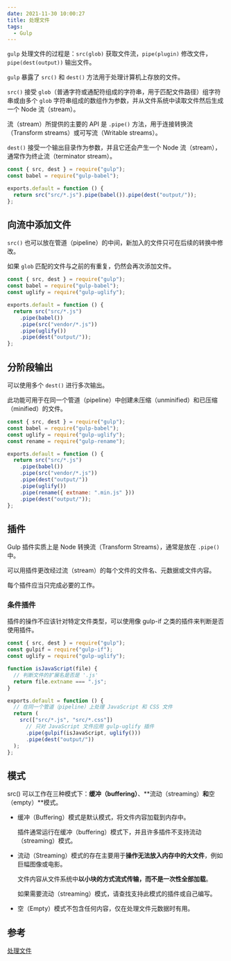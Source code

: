 ```yaml
---
date: 2021-11-30 10:00:27
title: 处理文件
tags:
  - Gulp
---
```


`gulp` 处理文件的过程是：`src(glob)` 获取文件流，`pipe(plugin)` 修改文件，`pipe(dest(output))` 输出文件。

`gulp` 暴露了 `src()` 和 `dest()` 方法用于处理计算机上存放的文件。

`src()` 接受 `glob`（普通字符或通配符组成的字符串，用于匹配文件路径）组字符串或由多个 `glob` 字符串组成的数组作为参数，并从文件系统中读取文件然后生成一个 Node 流（stream）。

流（stream）所提供的主要的 API 是 `.pipe()` 方法，用于连接转换流（Transform streams）或可写流（Writable streams）。

`dest()` 接受一个输出目录作为参数，并且它还会产生一个 Node 流（stream），通常作为终止流（terminator stream）。

```js
const { src, dest } = require("gulp");
const babel = require("gulp-babel");

exports.default = function () {
  return src("src/*.js").pipe(babel()).pipe(dest("output/"));
};
```

## 向流中添加文件

`src()` 也可以放在管道（pipeline）的中间，新加入的文件只可在后续的转换中修改。

如果 `glob` 匹配的文件与之前的有重复，仍然会再次添加文件。

```js
const { src, dest } = require("gulp");
const babel = require("gulp-babel");
const uglify = require("gulp-uglify");

exports.default = function () {
  return src("src/*.js")
    .pipe(babel())
    .pipe(src("vendor/*.js"))
    .pipe(uglify())
    .pipe(dest("output/"));
};
```

## 分阶段输出

可以使用多个 `dest()` 进行多次输出。

此功能可用于在同一个管道（pipeline）中创建未压缩（unminified）和已压缩（minified）的文件。

```js
const { src, dest } = require("gulp");
const babel = require("gulp-babel");
const uglify = require("gulp-uglify");
const rename = require("gulp-rename");

exports.default = function () {
  return src("src/*.js")
    .pipe(babel())
    .pipe(src("vendor/*.js"))
    .pipe(dest("output/"))
    .pipe(uglify())
    .pipe(rename({ extname: ".min.js" }))
    .pipe(dest("output/"));
};
```

## 插件

Gulp 插件实质上是 Node 转换流（Transform Streams），通常是放在 `.pipe()` 中。

可以用插件更改经过流（stream）的每个文件的文件名、元数据或文件内容。

每个插件应当只完成必要的工作。

### 条件插件

插件的操作不应该针对特定文件类型，可以使用像 gulp-if 之类的插件来判断是否使用插件。

```js
const { src, dest } = require("gulp");
const gulpif = require("gulp-if");
const uglify = require("gulp-uglify");

function isJavaScript(file) {
  // 判断文件的扩展名是否是 '.js'
  return file.extname === ".js";
}

exports.default = function () {
  // 在同一个管道（pipeline）上处理 JavaScript 和 CSS 文件
  return (
    src(["src/*.js", "src/*.css"])
      // 只对 JavaScript 文件应用 gulp-uglify 插件
      .pipe(gulpif(isJavaScript, uglify()))
      .pipe(dest("output/"))
  );
};
```

## 模式

src() 可以工作在三种模式下：**缓冲（buffering）**、**流动（streaming）**和**空（empty）**模式。

- 缓冲（Buffering）模式是默认模式，将文件内容加载到内存中。

  插件通常运行在缓冲（buffering）模式下，并且许多插件不支持流动（streaming）模式。

- 流动（Streaming）模式的存在主要用于**操作无法放入内存中的大文件**，例如巨幅图像或电影。

  文件内容从文件系统中**以小块的方式流式传输，而不是一次性全部加载**。

  如果需要流动（streaming）模式，请查找支持此模式的插件或自己编写。

- 空（Empty）模式不包含任何内容，仅在处理文件元数据时有用。

## 参考

[处理文件](https://www.gulpjs.com.cn/docs/getting-started/working-with-files/)
